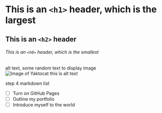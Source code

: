 # This is an `<h1>` header, which is the largest
## This is an `<h2>` header
###### This is an `<h6>` header, which is the smallest

alt text, some random text to display image
![Image of Yaktocat this is alt text ](https://octodex.github.com/images/yaktocat.png)

step 4
markdown list
- [ ] Turn on GitHub Pages
- [ ] Outline my portfolio
- [ ] Introduce myself to the world
